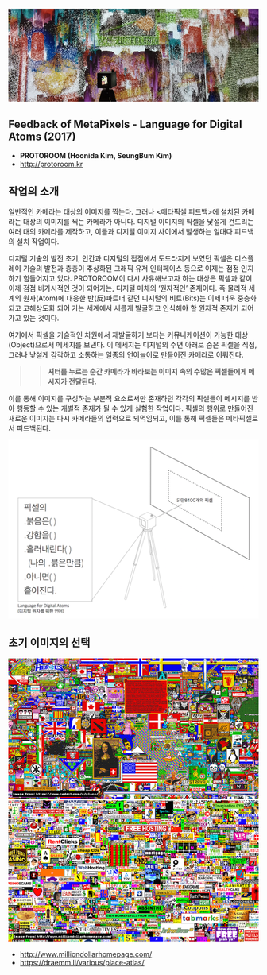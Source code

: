 ![](./front.jpg)

## Feedback of MetaPixels - Language for Digital Atoms (2017)
 * **PROTOROOM (Hoonida Kim, SeungBum Kim)**
 * <http://protoroom.kr>

## 작업의 소개
 일반적인 카메라는 대상의 이미지를 찍는다. 그러나 <메타픽셀 피드백>에 설치된 카메라는 대상의 이미지를 찍는 카메라가 아니다. 디지털 이미지의 픽셀을 낯설게 건드리는 여러 대의 카메라를 제작하고, 이들과 디지털 이미지 사이에서 발생하는 일대다 피드백의 설치 작업이다.

 디지털 기술의 발전 초기, 인간과 디지털의 접점에서 도드라지게 보였던 픽셀은 디스플레이 기술의 발전과 층층이 추상화된 그래픽 유저 인터페이스 등으로 이제는 점점 인지하기 힘들어지고 있다. PROTOROOM이 다시 사유해보고자 하는 대상은 픽셀과 같이 이제 점점 비가시적인 것이 되어가는, 디지털 매체의 ‘원자적인’ 존재이다. 즉 물리적 세계의 원자(Atom)에 대응한 반(反)파트너 같던  디지털의 비트(Bits)는 이제 더욱 중층화 되고 고해상도화 되어 가는 세계에서 새롭게 발굴하고 인식해야 할 원자적 존재가 되어 가고 있는 것이다.

  여기에서 픽셀을 기술적인 차원에서 재발굴하기 보다는 커뮤니케이션이 가능한 대상(Object)으로서 메세지를 보낸다.  이 메세지는 디지털의 수면 아래로 숨은 픽셀을 직접, 그러나 낯설게 감각하고 소통하는 일종의 언어놀이로 만들어진 카메라로 이뤄진다.

 >>**셔터를 누르는 순간 카메라가 바라보는 이미지 속의 수많은 픽셀들에게 메시지가 전달된다.**

 이를 통해 이미지를 구성하는 부분적 요소로서만 존재하던 각각의 픽셀들이 메시지를 받아 행동할 수 있는 개별적 존재가 될 수 있게 실험한 작업이다. 픽셀의 행위로 만들어진 새로운 이미지는 다시 카메라들의 입력으로 되먹임되고, 이를 통해 픽셀들은 메타픽셀로서 피드백된다.


![](./lang_for_pixels.png)


## 초기 이미지의 선택

![](./init01.png)
![](./init02.png)

 * <http://www.milliondollarhomepage.com/>
 * <https://draemm.li/various/place-atlas/>
